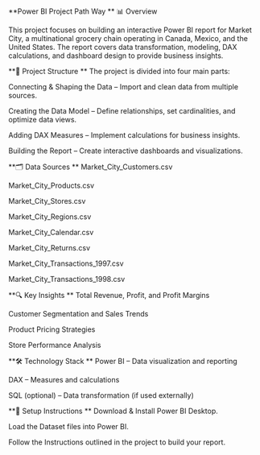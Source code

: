 **Power BI Project Path Way
**
📊 Overview

This project focuses on building an interactive Power BI report for Market City, a multinational grocery chain operating in Canada, Mexico, and the United States. The report covers data transformation, modeling, DAX calculations, and dashboard design to provide business insights.

**📂 Project Structure
**
The project is divided into four main parts:

Connecting & Shaping the Data – Import and clean data from multiple sources.

Creating the Data Model – Define relationships, set cardinalities, and optimize data views.

Adding DAX Measures – Implement calculations for business insights.

Building the Report – Create interactive dashboards and visualizations.

**🗂 Data Sources
**
Market_City_Customers.csv

Market_City_Products.csv

Market_City_Stores.csv

Market_City_Regions.csv

Market_City_Calendar.csv

Market_City_Returns.csv

Market_City_Transactions_1997.csv

Market_City_Transactions_1998.csv

**🔍 Key Insights
**
Total Revenue, Profit, and Profit Margins

Customer Segmentation and Sales Trends

Product Pricing Strategies

Store Performance Analysis

**🛠 Technology Stack
**
Power BI – Data visualization and reporting

DAX – Measures and calculations

SQL (optional) – Data transformation (if used externally)

**🚀 Setup Instructions
**
Download & Install Power BI Desktop.

Load the Dataset files into Power BI.

Follow the Instructions outlined in the project to build your report.

